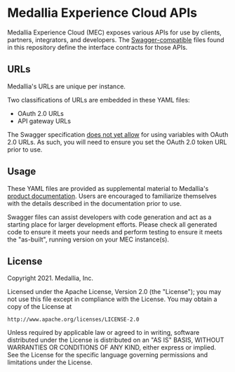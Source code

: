 # Medallia Experience Cloud APIs

Medallia Experience Cloud (MEC) exposes various APIs for use by clients,
partners, integrators, and developers.  The
[Swagger-compatible](https://swagger.io/) files found in this repository
define the interface contracts for those APIs.

## URLs

Medallia's URLs are unique per instance.

Two classifications of URLs are embedded in these YAML files:

- OAuth 2.0 URLs
- API gateway URLs

The Swagger specification
[does not yet allow](https://github.com/OAI/OpenAPI-Specification/issues/551)
for using variables with OAuth 2.0 URLs.  As such, you will need to ensure
you set the OAuth 2.0 token URL prior to use.

## Usage

These YAML files are provided as supplemental material to Medallia's
[product documentation](https://docs.medallia.com).  Users are encouraged
to familiarize themselves with the details described in the documentation
prior to use.

Swagger files can assist developers with code generation and act as a
starting place for larger development efforts.  Please check all
generated code to ensure it meets your needs and perform testing to ensure
it meets the "as-built", running version on your MEC instance(s).

## License

Copyright 2021.  Medallia, Inc.

Licensed under the Apache License, Version 2.0 (the "License"); you may
not use this file except in compliance with the License.  You may obtain
a copy of the License at

    http://www.apache.org/licenses/LICENSE-2.0

Unless required by applicable law or agreed to in writing, software
distributed under the License is distributed on an "AS IS" BASIS,
WITHOUT WARRANTIES OR CONDITIONS OF ANY KIND, either express or implied.
See the License for the specific language governing permissions and
limitations under the License.

